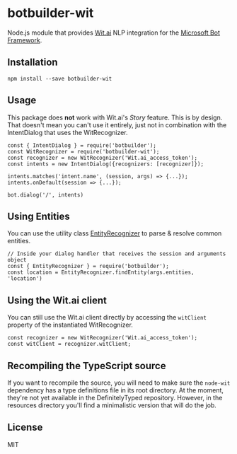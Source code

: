 # botbuilder-wit
Node.js module that provides [Wit.ai](https://wit.ai) NLP integration for the [Microsoft Bot Framework](https://dev.botframework.com/).

## Installation

`npm install --save botbuilder-wit`

## Usage
This package does **not** work with Wit.ai's *Story* feature. This is by design. That doesn't mean you can't use it entirely, just not in combination with the IntentDialog that uses the WitRecognizer.
```
const { IntentDialog } = require('botbuilder');
const WitRecognizer = require('botbuilder-wit');
const recognizer = new WitRecognizer('Wit.ai_access_token');
const intents = new IntentDialog({recognizers: [recognizer]});

intents.matches('intent.name', (session, args) => {...});
intents.onDefault(session => {...});

bot.dialog('/', intents)
```

## Using Entities

You can use the utility class [EntityRecognizer](https://docs.botframework.com/en-us/node/builder/chat-reference/classes/_botbuilder_d_.entityrecognizer.html) to parse & resolve common entities.
```
// Inside your dialog handler that receives the session and arguments object
const { EntityRecognizer } = require('botbuilder');
const location = EntityRecognizer.findEntity(args.entities, 'location')
```

## Using the Wit.ai client
You can still use the Wit.ai client directly by accessing the ```witClient``` property of the instantiated WitRecognizer.
```
const recognizer = new WitRecognizer('Wit.ai_access_token');
const witClient = recognizer.witClient;
```
## Recompiling the TypeScript source
If you want to recompile the source, you will need to make sure the ```node-wit``` dependency has a type definitions file in its root directory. At the moment, they're not yet available in the DefinitelyTyped repository. However, in the resources directory you'll find a minimalistic version that will do the job.

## License

MIT